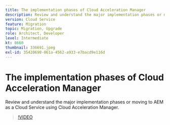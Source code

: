 ```yaml
---
title: The implementation phases of Cloud Acceleration Manager
description: Review and understand the major implementation phases or moving to AEM as a Cloud Service using Cloud Acceleration Manager.
version: Cloud Service
feature: Migration
topic: Migration, Upgrade
role: Architect, Developer
level: Intermediate
kt: 8660
thumbnail: 336691.jpeg
exl-id: 35420690-061a-4562-a933-e7bacd9e116d
---
```

# The implementation phases of Cloud Acceleration Manager

Review and understand the major implementation phases or moving to AEM as a Cloud Service using Cloud Acceleration Manager.

>[!VIDEO](https://video.tv.adobe.com/v/336691?quality=12&learn=on)
